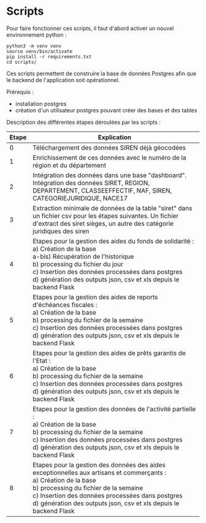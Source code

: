 # Scripts

Pour faire fonctionner ces scripts, il faut d'abord activer un nouvel environnement python :
```
python3 -m venv venv
source venv/bin/activate
pip install -r requirements.txt
cd scripts/
```

Ces scripts permettent de construire la base de données Postgres afin que le backend de l'application soit opérationnel.

Prérequis : 
- installation postgres
- création d'un utilisateur postgres pouvant créer des bases et des tables

Description des différentes étapes déroulées par les scripts :

| Etape | Explication |
|---|---|
| 0 | Téléchargement des données SIREN déjà géocodées |
| 1 | Enrichissement de ces données avec le numéro de la région et du département |
| 2 | Intégration des données dans une base "dashboard". Intégration des données SIRET, REGION, DEPARTEMENT, CLASSEEFFECTIF, NAF, SIREN, CATEGORIEJURIDIQUE, NACE17 |
| 3 | Extraction minimale de données de la table "siret" dans un fichier csv pour les étapes suivantes. Un fichier d'extract des siret sièges, un autre des catégorie juridiques des siren |
| 4 | Etapes pour la gestion des aides du fonds de solidarité : <br>a) Création de la base <br> a-bis) Récupération de l'historique <br> b) processing du fichier du jour <br> c) Insertion des données processées dans postgres <br> d) génération des outputs json, csv et xls depuis le backend Flask | 
| 5 | Etapes pour la gestion des aides de reports d'échéances fiscales : <br>a) Création de la base <br> b) processing du fichier de la semaine <br> c) Insertion des données processées dans postgres <br> d) génération des outputs json, csv et xls depuis le backend Flask |
| 6 | Etapes pour la gestion des aides de prêts garantis de l'Etat : <br>a) Création de la base <br> b) processing du fichier de la semaine <br> c) Insertion des données processées dans postgres <br> d) génération des outputs json, csv et xls depuis le backend Flask |
| 7 | Etapes pour la gestion des données de l'activité partielle : <br>a) Création de la base <br> b) processing du fichier de la semaine <br> c) Insertion des données processées dans postgres <br> d) génération des outputs json, csv et xls depuis le backend Flask |
| 8 | Etapes pour la gestion des données des aides exceptionnelles aux artisans et commerçants : <br>a) Création de la base <br> b) processing du fichier de la semaine <br> c) Insertion des données processées dans postgres <br> d) génération des outputs json, csv et xls depuis le backend Flask |

